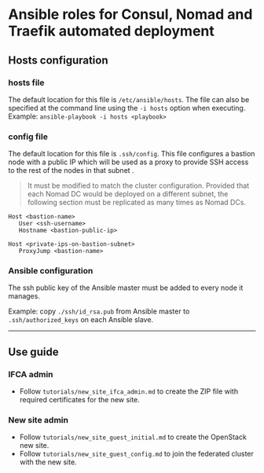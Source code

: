 # Ansible roles for Consul, Nomad and Traefik automated deployment

## Hosts configuration

### hosts file

The default location for this file is `/etc/ansible/hosts`.
The file can also be specified at the command line using the `-i hosts` option when executing. Example: `ansible-playbook -i hosts <playbook>`

### config file

The default location for this file is `.ssh/config`.
This file configures a bastion node with a public IP which will be used as a proxy to provide SSH access to the rest of the nodes in that subnet .

> It must be modified to match the cluster configuration.
Provided that each Nomad DC would be deployed on a different subnet, the following section must be replicated as many times as Nomad DCs.
> 

```
Host <bastion-name>
   User <ssh-username>
   Hostname <bastion-public-ip>

Host <private-ips-on-bastion-subnet>
   ProxyJump <bastion-name>

```

### Ansible configuration
The ssh public key of the Ansible master must be added to every node it manages. 

Example: copy `./ssh/id_rsa.pub` from Ansible master to `.ssh/authorized_keys` on each Ansible slave.

---

## Use guide

### IFCA admin

- Follow `tutorials/new_site_ifca_admin.md` to create the ZIP file with required certificates for the new site.


### New site admin

- Follow `tutorials/new_site_guest_initial.md` to create the OpenStack new site.
- Follow `tutorials/new_site_guest_config.md` to join the federated cluster with the new site.



